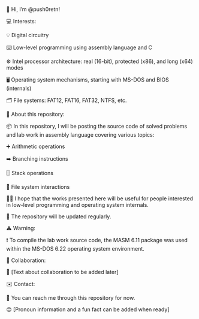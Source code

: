 👋 Hi, I’m @push0retn!

💻 Interests:

💡 Digital circuitry

⌨️ Low-level programming using assembly language and C

⚙️ Intel processor architecture: real (16-bit), protected (x86), and long (x64) modes

🖥️ Operating system mechanisms, starting with MS-DOS and BIOS (internals)

🗂️ File systems: FAT12, FAT16, FAT32, NTFS, etc.

🌱 About this repository:

📦 In this repository, I will be posting the source code of solved problems and lab work in assembly language covering various topics:

➕ Arithmetic operations

➡️ Branching instructions

🗄️ Stack operations

📁 File system interactions

👨‍💻 I hope that the works presented here will be useful for people interested in low-level programming and operating system internals.

📅 The repository will be updated regularly.

⚠️ Warning:

❗️ To compile the lab work source code, the MASM 6.11 package was used within the MS-DOS 6.22 operating system environment.

🤝 Collaboration:

💬 [Text about collaboration to be added later]

✉️ Contact:

📧 You can reach me through this repository for now.

😊 [Pronoun information and a fun fact can be added when ready]

<!---
push0retn/push0retn is a ✨ special ✨ repository because its `README.md` (this file) appears on your GitHub profile.
You can click the Preview link to take a look at your changes.
--->
